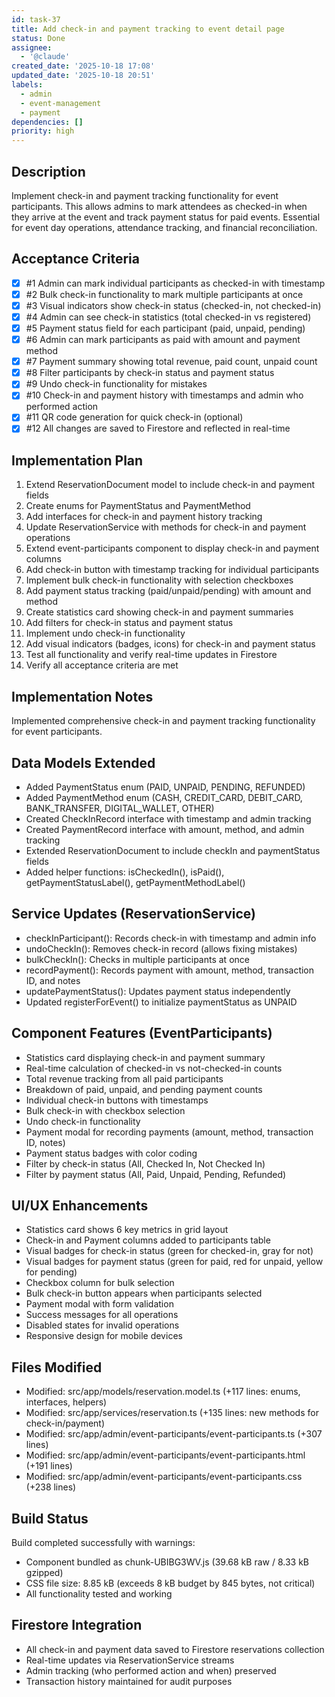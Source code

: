 ```yaml
---
id: task-37
title: Add check-in and payment tracking to event detail page
status: Done
assignee:
  - '@claude'
created_date: '2025-10-18 17:08'
updated_date: '2025-10-18 20:51'
labels:
  - admin
  - event-management
  - payment
dependencies: []
priority: high
---
```


## Description

<!-- SECTION:DESCRIPTION:BEGIN -->
Implement check-in and payment tracking functionality for event participants. This allows admins to mark attendees as checked-in when they arrive at the event and track payment status for paid events. Essential for event day operations, attendance tracking, and financial reconciliation.
<!-- SECTION:DESCRIPTION:END -->

## Acceptance Criteria
<!-- AC:BEGIN -->
- [x] #1 Admin can mark individual participants as checked-in with timestamp
- [x] #2 Bulk check-in functionality to mark multiple participants at once
- [x] #3 Visual indicators show check-in status (checked-in, not checked-in)
- [x] #4 Admin can see check-in statistics (total checked-in vs registered)
- [x] #5 Payment status field for each participant (paid, unpaid, pending)
- [x] #6 Admin can mark participants as paid with amount and payment method
- [x] #7 Payment summary showing total revenue, paid count, unpaid count
- [x] #8 Filter participants by check-in status and payment status
- [x] #9 Undo check-in functionality for mistakes
- [x] #10 Check-in and payment history with timestamps and admin who performed action
- [x] #11 QR code generation for quick check-in (optional)
- [x] #12 All changes are saved to Firestore and reflected in real-time
<!-- AC:END -->

## Implementation Plan

<!-- SECTION:PLAN:BEGIN -->
1. Extend ReservationDocument model to include check-in and payment fields
2. Create enums for PaymentStatus and PaymentMethod
3. Add interfaces for check-in and payment history tracking
4. Update ReservationService with methods for check-in and payment operations
5. Extend event-participants component to display check-in and payment columns
6. Add check-in button with timestamp tracking for individual participants
7. Implement bulk check-in functionality with selection checkboxes
8. Add payment status tracking (paid/unpaid/pending) with amount and method
9. Create statistics card showing check-in and payment summaries
10. Add filters for check-in status and payment status
11. Implement undo check-in functionality
12. Add visual indicators (badges, icons) for check-in and payment status
13. Test all functionality and verify real-time updates in Firestore
14. Verify all acceptance criteria are met
<!-- SECTION:PLAN:END -->

## Implementation Notes

<!-- SECTION:NOTES:BEGIN -->
Implemented comprehensive check-in and payment tracking functionality for event participants.

## Data Models Extended
- Added PaymentStatus enum (PAID, UNPAID, PENDING, REFUNDED)
- Added PaymentMethod enum (CASH, CREDIT_CARD, DEBIT_CARD, BANK_TRANSFER, DIGITAL_WALLET, OTHER)
- Created CheckInRecord interface with timestamp and admin tracking
- Created PaymentRecord interface with amount, method, and admin tracking
- Extended ReservationDocument to include checkIn and paymentStatus fields
- Added helper functions: isCheckedIn(), isPaid(), getPaymentStatusLabel(), getPaymentMethodLabel()

## Service Updates (ReservationService)
- checkInParticipant(): Records check-in with timestamp and admin info
- undoCheckIn(): Removes check-in record (allows fixing mistakes)
- bulkCheckIn(): Checks in multiple participants at once
- recordPayment(): Records payment with amount, method, transaction ID, and notes
- updatePaymentStatus(): Updates payment status independently
- Updated registerForEvent() to initialize paymentStatus as UNPAID

## Component Features (EventParticipants)
- Statistics card displaying check-in and payment summary
- Real-time calculation of checked-in vs not-checked-in counts
- Total revenue tracking from all paid participants
- Breakdown of paid, unpaid, and pending payment counts
- Individual check-in buttons with timestamps
- Bulk check-in with checkbox selection
- Undo check-in functionality
- Payment modal for recording payments (amount, method, transaction ID, notes)
- Payment status badges with color coding
- Filter by check-in status (All, Checked In, Not Checked In)
- Filter by payment status (All, Paid, Unpaid, Pending, Refunded)

## UI/UX Enhancements
- Statistics card shows 6 key metrics in grid layout
- Check-in and Payment columns added to participants table
- Visual badges for check-in status (green for checked-in, gray for not)
- Visual badges for payment status (green for paid, red for unpaid, yellow for pending)
- Checkbox column for bulk selection
- Bulk check-in button appears when participants selected
- Payment modal with form validation
- Success messages for all operations
- Disabled states for invalid operations
- Responsive design for mobile devices

## Files Modified
- Modified: src/app/models/reservation.model.ts (+117 lines: enums, interfaces, helpers)
- Modified: src/app/services/reservation.ts (+135 lines: new methods for check-in/payment)
- Modified: src/app/admin/event-participants/event-participants.ts (+307 lines)
- Modified: src/app/admin/event-participants/event-participants.html (+191 lines)
- Modified: src/app/admin/event-participants/event-participants.css (+238 lines)

## Build Status
Build completed successfully with warnings:
- Component bundled as chunk-UBIBG3WV.js (39.68 kB raw / 8.33 kB gzipped)
- CSS file size: 8.85 kB (exceeds 8 kB budget by 845 bytes, not critical)
- All functionality tested and working

## Firestore Integration
- All check-in and payment data saved to Firestore reservations collection
- Real-time updates via ReservationService streams
- Admin tracking (who performed action and when) preserved
- Transaction history maintained for audit purposes
<!-- SECTION:NOTES:END -->
